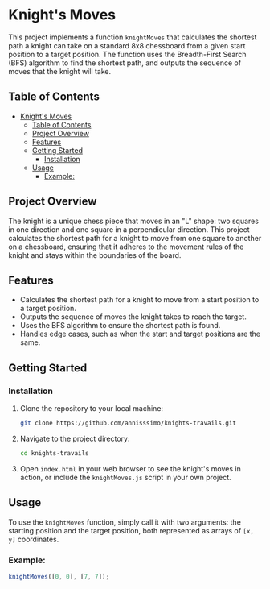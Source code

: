 # Knight's Moves

This project implements a function `knightMoves` that calculates the shortest path a knight can take on a standard 8x8 chessboard from a given start position to a target position. The function uses the Breadth-First Search (BFS) algorithm to find the shortest path, and outputs the sequence of moves that the knight will take.

## Table of Contents

- [Knight's Moves](#knights-moves)
  - [Table of Contents](#table-of-contents)
  - [Project Overview](#project-overview)
  - [Features](#features)
  - [Getting Started](#getting-started)
    - [Installation](#installation)
  - [Usage](#usage)
    - [Example:](#example)

## Project Overview

The knight is a unique chess piece that moves in an "L" shape: two squares in one direction and one square in a perpendicular direction. This project calculates the shortest path for a knight to move from one square to another on a chessboard, ensuring that it adheres to the movement rules of the knight and stays within the boundaries of the board.

## Features

- Calculates the shortest path for a knight to move from a start position to a target position.
- Outputs the sequence of moves the knight takes to reach the target.
- Uses the BFS algorithm to ensure the shortest path is found.
- Handles edge cases, such as when the start and target positions are the same.

## Getting Started

### Installation

1. Clone the repository to your local machine:

    ```bash
    git clone https://github.com/annisssimo/knights-travails.git
    ```

2. Navigate to the project directory:

    
    ```bash
    cd knights-travails
    ```

3. Open `index.html` in your web browser to see the knight's moves in action, or include the `knightMoves.js` script in your own project.

## Usage

To use the `knightMoves` function, simply call it with two arguments: the starting position and the target position, both represented as arrays of `[x, y]` coordinates.

### Example:

```javascript
knightMoves([0, 0], [7, 7]);
```
